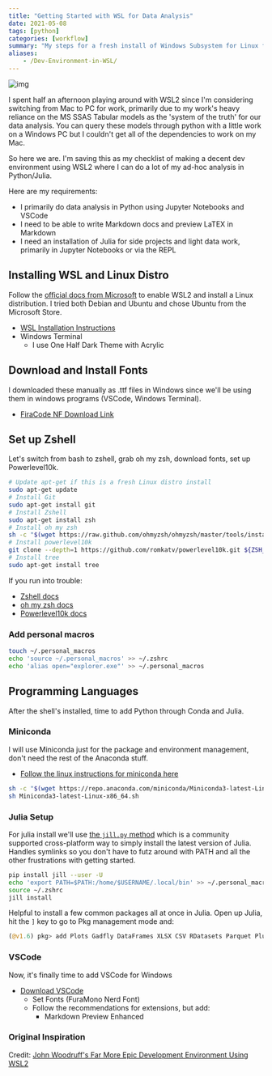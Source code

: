 ```yaml
---
title: "Getting Started with WSL for Data Analysis"
date: 2021-05-08
tags: [python]
categories: [workflow]
summary: "My steps for a fresh install of Windows Subsystem for Linux for Data Analysis"
aliases:
    - /Dev-Environment-in-WSL/
---
```

![img](/images/wsl2_test.png)

I spent half an afternoon playing around with WSL2 since I'm considering switching from Mac to PC for work, primarily due to my work's heavy reliance on the MS SSAS Tabular models as the 'system of the truth' for our data analysis. You can query these models through python with a little work on a Windows PC but I couldn't get all of the dependencies to work on my Mac. 

So here we are. I'm saving this as my checklist of making a decent dev environment using WSL2 where I can do a lot of my ad-hoc analysis in Python/Julia. 

Here are my requirements:
* I primarily do data analysis in Python using Jupyter Notebooks and VSCode
* I need to be able to write Markdown docs and preview LaTEX in Markdown
* I need an installation of Julia for side projects and light data work, primarily in Jupyter Notebooks or via the REPL

## Installing WSL and Linux Distro
Follow the [official docs from Microsoft](https://docs.microsoft.com/en-us/windows/wsl/install-win10) to enable WSL2 and install a Linux distribution. I tried both Debian and Ubuntu and chose Ubuntu from the Microsoft Store. 

* [WSL Installation Instructions](https://docs.microsoft.com/en-us/windows/wsl/install-win10)
* Windows Terminal
    * I use One Half Dark Theme with Acrylic

## Download and Install Fonts
I downloaded these manually as .ttf files in Windows since we'll be using them in windows programs (VSCode, Windows Terminal).
* [FiraCode NF Download Link](https://github.com/ryanoasis/nerd-fonts/releases/download/v2.1.0/FiraCode.zip)

## Set up Zshell
Let's switch from bash to zshell, grab oh my zsh, download fonts, set up Powerlevel10k.

```bash
# Update apt-get if this is a fresh Linux distro install
sudo apt-get update
# Install Git 
sudo apt-get install git
# Install Zshell
sudo apt-get install zsh
# Install oh my zsh
sh -c "$(wget https://raw.github.com/ohmyzsh/ohmyzsh/master/tools/install.sh -O -)"
# Install powerlevel10k
git clone --depth=1 https://github.com/romkatv/powerlevel10k.git ${ZSH_CUSTOM:-$HOME/.oh-my-zsh/custom}/themes/powerlevel10k
# Install tree
sudo apt-get install tree
```
If you run into trouble:
* [Zshell docs](http://zsh.sourceforge.net/)
* [oh my zsh docs](https://ohmyz.sh/#install)
* [Powerlevel10k docs](https://github.com/romkatv/powerlevel10k)

### Add personal macros
```bash
touch ~/.personal_macros
echo 'source ~/.personal_macros' >> ~/.zshrc
echo 'alias open="explorer.exe"' >> ~/.personal_macros
```

## Programming Languages

After the shell's installed, time to add Python through Conda and Julia. 

### Miniconda
I will use Miniconda just for the package and environment management, don't need the rest of the Anaconda stuff.
* [Follow the linux instructions for miniconda here](https://docs.conda.io/en/latest/miniconda.html#linux-installers)

```bash
sh -c "$(wget https://repo.anaconda.com/miniconda/Miniconda3-latest-Linux-x86_64.sh 0O -)"
sh Miniconda3-latest-Linux-x86_64.sh
```

### Julia Setup
For julia install we'll use [the `jill.py` method](https://github.com/johnnychen94/jill.py) which is a community supported cross-platform way to simply install the latest version of Julia. Handles symlinks so you don't have to futz around with PATH and all the other frustrations with getting started.

```bash
pip install jill --user -U
echo 'export PATH=$PATH:/home/$USERNAME/.local/bin' >> ~/.personal_macros
source ~/.zshrc
jill install
```

Helpful to install a few common packages all at once in Julia. Open up Julia, hit the `]` key to go to Pkg management mode and:

```julia
(@v1.6) pkg> add Plots Gadfly DataFrames XLSX CSV RDatasets Parquet Pluto IJulia
```

### VSCode
Now, it's finally time to add VSCode for Windows
* [Download VSCode](https://code.visualstudio.com/)
    * Set Fonts (FuraMono Nerd Font)
    * Follow the recommendations for extensions, but add:
        * Markdown Preview Enhanced

### Original Inspiration
Credit: [John Woodruff's Far More Epic Development Environment Using WSL2](https://dev.to/johnbwoodruff/far-more-epic-development-environment-using-wsl-2-439g)